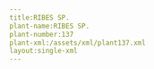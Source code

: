 ```yaml
---
title:RIBES SP.
plant-name:RIBES SP.
plant-number:137
plant-xml:/assets/xml/plant137.xml
layout:single-xml
---
```


